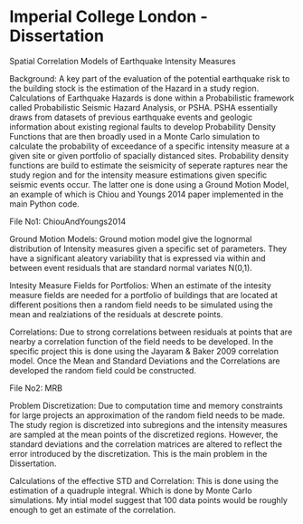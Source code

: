 # Imperial College London - Dissertation
Spatial Correlation Models of Earthquake Intensity Measures

Background:
A key part of the evaluation of the potential earthquake risk to the building stock is the estimation of the Hazard in a study region. Calculations of Earthquake Hazards is done within a Probabilistic framework called Probabilistic Seismic Hazard Analysis, or PSHA. PSHA essentially draws from datasets of previous earthquake events and geologic information about existing regional faults to develop Probability Density Functions that are then broadly used in a Monte Carlo simulation to calculate the probability of exceedance of a specific intensity measure at a given site or given portfolio of spacially distanced sites. Probability density functions are build to estimate the seismicity of seperate raptures near the study region and for the intensity measure estimations given specific seismic events occur. The latter one is done using a Ground Motion Model, an example of which is Chiou and Youngs 2014 paper implemented in the main Python code.

File No1: ChiouAndYoungs2014

Ground Motion Models:
Ground motion model give the lognormal distribution of Intensity measures given a specific set of parameters. They have a significant aleatory variability that is expressed via within and between event residuals that are standard normal variates N(0,1). 

Intesity Measure Fields for Portfolios:
When an estimate of the intesity measure fields are needed for a portfolio of buildings that are located at different positions then a random field needs to be simulated using the mean and realziations of the residuals at descrete points.

Correlations:
Due to strong correlations between residuals at points that are nearby a correlation function of the field needs to be developed. In the specific project this is done using the Jayaram & Baker 2009 correlation model. Once the Mean and Standard Deviations and the Correlations are developed the random field could be constructed.

File No2: MRB

Problem Discretization:
Due to computation time and memory constraints for large projects an approximation of the random field needs to be made. The study region is discretized into subregions and the intensity measures are sampled at the mean points of the discretized regions. However, the standard deviations and the correlation matrices are altered to reflect the error introduced by the discretization. This is the main problem in the Dissertation.

Calculations of the effective STD and Correlation:
This is done using the estimation of a quadruple integral. Which is done by Monte Carlo simulations. My intial model suggest that 100 data points would be roughly enough to get an estimate of the correlation.



